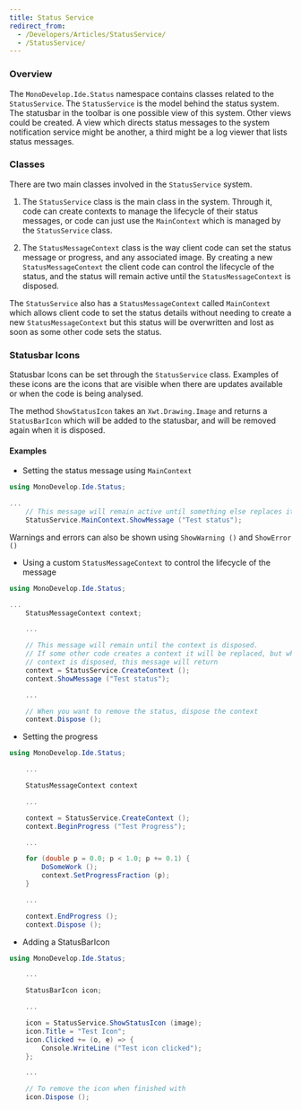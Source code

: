 ```yaml
---
title: Status Service
redirect_from:
  - /Developers/Articles/StatusService/
  - /StatusService/
---
```


### Overview 

The `MonoDevelop.Ide.Status` namespace contains classes related to the `StatusService`. The `StatusService` is the model behind the status system. The statusbar in the toolbar is one possible view of this system. Other views could be created. A view which directs status messages to the system notification service might be another, a third might be a log viewer that lists status messages.

### Classes

There are two main classes involved in the `StatusService` system.

1. The `StatusService` class is the main class in the system. Through it, code can create contexts to manage the lifecycle of their status messages, or code can just use the `MainContext` which is managed by the `StatusService` class.

2. The `StatusMessageContext` class is the way client code can set the status message or progress, and any associated image. By creating a new `StatusMessageContext` the client code can control the lifecycle of the status, and the status will remain active until the `StatusMessageContext` is disposed.

The `StatusService` also has a `StatusMessageContext` called `MainContext` which allows client code to set the status details without needing to create a new `StatusMessageContext` but this status will be overwritten and lost as soon as some other code sets the status.

### Statusbar Icons

Statusbar Icons can be set through the `StatusService` class. Examples of these icons are the icons that are visible when there are updates available or when the code is being analysed. 

The method `ShowStatusIcon` takes an `Xwt.Drawing.Image` and returns a `StatusBarIcon` which will be added to the statusbar, and will be removed again when it is disposed.

#### Examples

* Setting the status message using `MainContext`

```csharp
using MonoDevelop.Ide.Status;

...
    // This message will remain active until something else replaces it
    StatusService.MainContext.ShowMessage ("Test status");

```

Warnings and errors can also be shown using `ShowWarning ()` and `ShowError ()`

* Using a custom `StatusMessageContext` to control the lifecycle of the message

```csharp
using MonoDevelop.Ide.Status;

...
    StatusMessageContext context;

    ...

    // This message will remain until the context is disposed.
    // If some other code creates a context it will be replaced, but when that
    // context is disposed, this message will return
    context = StatusService.CreateContext ();
    context.ShowMessage ("Test status");

    ...

    // When you want to remove the status, dispose the context
    context.Dispose ();
```

* Setting the progress

```csharp
using MonoDevelop.Ide.Status;

    ...

    StatusMessageContext context

    ...

    context = StatusService.CreateContext ();
    context.BeginProgress ("Test Progress");

    ...

    for (double p = 0.0; p < 1.0; p += 0.1) {
        DoSomeWork ();
        context.SetProgressFraction (p);
    }

    ...

    context.EndProgress ();
    context.Dispose ();
```

* Adding a StatusBarIcon

```csharp
using MonoDevelop.Ide.Status;

    ...

    StatusBarIcon icon;

    ...

    icon = StatusService.ShowStatusIcon (image);
    icon.Title = "Test Icon";
    icon.Clicked += (o, e) => {
        Console.WriteLine ("Test icon clicked");
    };

    ...

    // To remove the icon when finished with
    icon.Dispose ();

